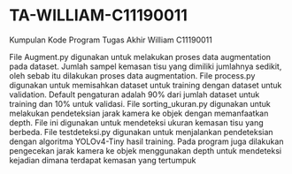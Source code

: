 # TA-WILLIAM-C11190011
Kumpulan Kode Program Tugas Akhir William C11190011

File Augment.py digunakan untuk melakukan proses data augmentation pada dataset. Jumlah sampel kemasan tisu yang dimiliki jumlahnya sedikit, oleh sebab itu dilakukan proses data augmentation.
File process.py digunakan untuk memisahkan dataset untuk training dengan dataset untuk validation. Default pengaturan adalah 90% dari jumlah dataset untuk training dan 10% untuk validasi.
File sorting_ukuran.py digunakan untuk melakukan pendeteksian jarak kamera ke objek dengan memanfaatkan depth. File ini digunakan untuk mendeteksi ukuran kemasan tisu yang berbeda.
File testdeteksi.py digunakan untuk menjalankan pendeteksian dengan algoritma YOLOv4-Tiny hasil training. Pada program juga dilakukan pengecekan jarak kamera ke objek menggunakan depth untuk mendeteksi kejadian dimana terdapat kemasan yang tertumpuk
